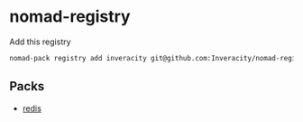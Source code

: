 # nomad-registry

Add this registry

```sh
nomad-pack registry add inveracity git@github.com:Inveracity/nomad-registry
```

## Packs

- [redis](packs/redis/README.md)
